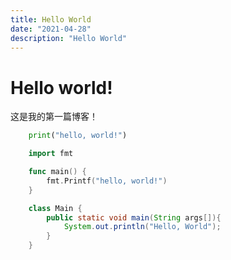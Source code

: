 ```yaml
---
title: Hello World
date: "2021-04-28"
description: "Hello World"
---
```


# Hello world!

这是我的第一篇博客！

```python
    print("hello, world!")
```
```go
    import fmt

    func main() {
        fmt.Printf("hello, world!")
    }
```

```java
    class Main {
        public static void main(String args[]){
            System.out.println("Hello, World");
        }
    }
```